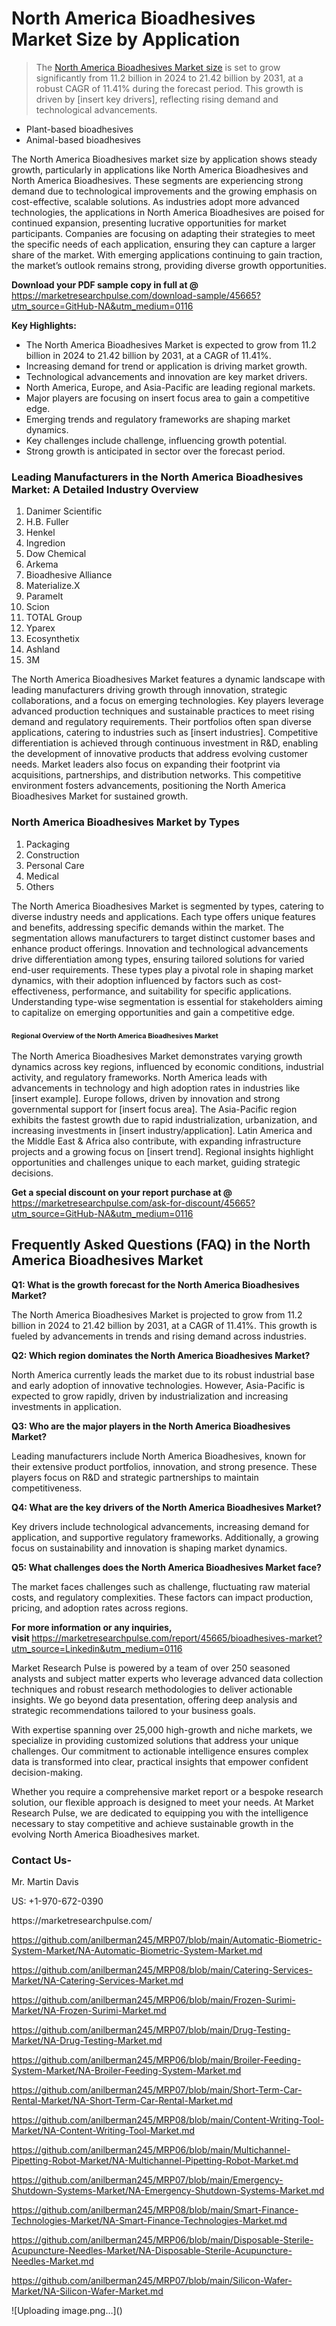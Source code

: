 <h1>North America Bioadhesives Market&nbsp;Size by Application</h1><blockquote><p>The <a href="https://marketresearchpulse.com/download-sample/45665?utm_source=GitHub-NA&amp;utm_medium=0116">North America Bioadhesives Market size</a> is set to grow significantly from 11.2 billion in 2024 to 21.42 billion by 2031, at a robust CAGR of 11.41% during the forecast period. This growth is driven by [insert key drivers], reflecting rising demand and technological advancements.</p></blockquote><ul><li>Plant-based bioadhesives<li> Animal-based bioadhesives</li></ul><p>The North America Bioadhesives market size by application shows steady growth, particularly in applications like North America Bioadhesives and North America Bioadhesives. These segments are experiencing strong demand due to technological improvements and the growing emphasis on cost-effective, scalable solutions. As industries adopt more advanced technologies, the applications in North America Bioadhesives are poised for continued expansion, presenting lucrative opportunities for market participants. Companies are focusing on adapting their strategies to meet the specific needs of each application, ensuring they can capture a larger share of the market. With emerging applications continuing to gain traction, the market’s outlook remains strong, providing diverse growth opportunities.</p><p><strong>Download your PDF sample copy in full at @ </strong><a href="https://marketresearchpulse.com/download-sample/45665?utm_source=GitHub-NA&amp;utm_medium=0116">https://marketresearchpulse.com/download-sample/45665?utm_source=GitHub-NA&amp;utm_medium=0116</a></p><p><strong>Key Highlights: </strong></p><ul><li>The North America Bioadhesives Market is expected to grow from 11.2 billion in 2024 to 21.42 billion by 2031, at a CAGR of 11.41%.</li><li>Increasing demand for trend or application is driving market growth.</li><li>Technological advancements and innovation are key market drivers.</li><li>North America, Europe, and Asia-Pacific are leading regional markets.</li><li>Major players are focusing on insert focus area to gain a competitive edge.</li><li>Emerging trends and regulatory frameworks are shaping market dynamics.</li><li>Key challenges include challenge, influencing growth potential.</li><li>Strong growth is anticipated in sector over the forecast period.</li></ul><h3>Leading Manufacturers in the North America Bioadhesives Market: A Detailed Industry Overview</h3><ol><li>Danimer Scientific</li><li>H.B. Fuller</li><li>Henkel</li><li>Ingredion</li><li>Dow Chemical</li><li>Arkema</li><li>Bioadhesive Alliance</li><li>Materialize.X</li><li>Paramelt</li><li>Scion</li><li>TOTAL Group</li><li>Yparex</li><li>Ecosynthetix</li><li>Ashland</li><li>3M</li></ol><div class="flex max-w-full flex-col flex-grow"><div class="min-h-8 text-message flex w-full flex-col items-end gap-2 whitespace-normal break-words [.text-message+&amp;]:mt-5" dir="auto" data-message-author-role="assistant" data-message-id="fd8432e4-4910-450d-b182-61b7bfb0a01f" data-message-model-slug="gpt-4o"><div class="flex w-full flex-col gap-1 empty:hidden first:pt-[3px]"><div class="markdown prose w-full break-words dark:prose-invert light"><p>The North America Bioadhesives Market features a dynamic landscape with leading manufacturers driving growth through innovation, strategic collaborations, and a focus on emerging technologies. Key players leverage advanced production techniques and sustainable practices to meet rising demand and regulatory requirements. Their portfolios often span diverse applications, catering to industries such as [insert industries]. Competitive differentiation is achieved through continuous investment in R&amp;D, enabling the development of innovative products that address evolving customer needs. Market leaders also focus on expanding their footprint via acquisitions, partnerships, and distribution networks. This competitive environment fosters advancements, positioning the North America Bioadhesives Market for sustained growth.</p></div></div></div></div><h3>North America Bioadhesives Market by Types</h3><ol><li>Packaging<li> Construction<li> Personal Care<li> Medical<li> Others</li></ol><div class="flex max-w-full flex-col flex-grow"><div class="min-h-8 text-message flex w-full flex-col items-end gap-2 whitespace-normal break-words [.text-message+&amp;]:mt-5" dir="auto" data-message-author-role="assistant" data-message-id="084470be-0bb7-4664-bddf-5156b4f41249" data-message-model-slug="gpt-4o-mini"><div class="flex w-full flex-col gap-1 empty:hidden first:pt-[3px]"><div class="markdown prose w-full break-words dark:prose-invert light"><p>The North America Bioadhesives Market is segmented by types, catering to diverse industry needs and applications. Each type offers unique features and benefits, addressing specific demands within the market. The segmentation allows manufacturers to target distinct customer bases and enhance product offerings. Innovation and technological advancements drive differentiation among types, ensuring tailored solutions for varied end-user requirements. These types play a pivotal role in shaping market dynamics, with their adoption influenced by factors such as cost-effectiveness, performance, and suitability for specific applications. Understanding type-wise segmentation is essential for stakeholders aiming to capitalize on emerging opportunities and gain a competitive edge.</p></div></div></div></div><h3><span style="font-size: 11px;">Regional Overview of the North America Bioadhesives Market</span></h3><div class="flex max-w-full flex-col flex-grow"><div class="min-h-8 text-message flex w-full flex-col items-end gap-2 whitespace-normal break-words [.text-message+&amp;]:mt-5" dir="auto" data-message-author-role="assistant" data-message-id="e9038762-ce64-4e30-91c9-9bd413514231" data-message-model-slug="gpt-4o-mini"><div class="flex w-full flex-col gap-1 empty:hidden first:pt-[3px]"><div class="markdown prose w-full break-words dark:prose-invert light"><p>The North America Bioadhesives Market demonstrates varying growth dynamics across key regions, influenced by economic conditions, industrial activity, and regulatory frameworks. North America leads with advancements in technology and high adoption rates in industries like [insert example]. Europe follows, driven by innovation and strong governmental support for [insert focus area]. The Asia-Pacific region exhibits the fastest growth due to rapid industrialization, urbanization, and increasing investments in [insert industry/application]. Latin America and the Middle East &amp; Africa also contribute, with expanding infrastructure projects and a growing focus on [insert trend]. Regional insights highlight opportunities and challenges unique to each market, guiding strategic decisions.</p></div></div></div></div><p><strong>Get a special discount on your report purchase at @ </strong><a href="https://marketresearchpulse.com/ask-for-discount/45665?utm_source=GitHub-NA&amp;utm_medium=0116">https://marketresearchpulse.com/ask-for-discount/45665?utm_source=GitHub-NA&amp;utm_medium=0116</a></p><h2>Frequently Asked Questions (FAQ) in the North America Bioadhesives Market</h2><p><strong>Q1: What is the growth forecast for the North America Bioadhesives Market?</strong></p><p>The North America Bioadhesives Market is projected to grow from 11.2 billion in 2024 to 21.42 billion by 2031, at a CAGR of 11.41%. This growth is fueled by advancements in trends and rising demand across industries.</p><p><strong>Q2: Which region dominates the North America Bioadhesives Market?</strong></p><p>North America currently leads the market due to its robust industrial base and early adoption of innovative technologies. However, Asia-Pacific is expected to grow rapidly, driven by industrialization and increasing investments in application.</p><p><strong>Q3: Who are the major players in the North America Bioadhesives Market?</strong></p><p>Leading manufacturers include North America Bioadhesives, known for their extensive product portfolios, innovation, and strong presence. These players focus on R&amp;D and strategic partnerships to maintain competitiveness.</p><p><strong>Q4: What are the key drivers of the North America Bioadhesives Market?</strong></p><p>Key drivers include technological advancements, increasing demand for application, and supportive regulatory frameworks. Additionally, a growing focus on sustainability and innovation is shaping market dynamics.</p><p><strong>Q5: What challenges does the North America Bioadhesives Market face?</strong></p><p>The market faces challenges such as challenge, fluctuating raw material costs, and regulatory complexities. These factors can impact production, pricing, and adoption rates across regions.</p><p><strong>For more information or any inquiries, visit&nbsp;</strong><a href="https://marketresearchpulse.com/report/45665/bioadhesives-market?utm_source=Linkedin&utm_medium=0116">https://marketresearchpulse.com/report/45665/bioadhesives-market?utm_source=Linkedin&utm_medium=0116</a></p><p>Market Research Pulse is powered by a team of over 250 seasoned analysts and subject matter experts who leverage advanced data collection techniques and robust research methodologies to deliver actionable insights. We go beyond data presentation, offering deep analysis and strategic recommendations tailored to your business goals.</p><p>With expertise spanning over 25,000 high-growth and niche markets, we specialize in providing customized solutions that address your unique challenges. Our commitment to actionable intelligence ensures complex data is transformed into clear, practical insights that empower confident decision-making.</p><p>Whether you require a comprehensive market report or a bespoke research solution, our flexible approach is designed to meet your needs. At Market Research Pulse, we are dedicated to equipping you with the intelligence necessary to stay competitive and achieve sustainable growth in the evolving North America Bioadhesives market.</p><h3><strong>Contact Us-</strong></h3><p>Mr. Martin Davis</p><p>US: +1-970-672-0390</p><p>https://marketresearchpulse.com/</p><p><a href="https://github.com/anilberman245/MRP07/blob/main/Automatic-Biometric-System-Market/NA-Automatic-Biometric-System-Market.md">https://github.com/anilberman245/MRP07/blob/main/Automatic-Biometric-System-Market/NA-Automatic-Biometric-System-Market.md</a></p><p><a href="https://github.com/anilberman245/MRP08/blob/main/Catering-Services-Market/NA-Catering-Services-Market.md">https://github.com/anilberman245/MRP08/blob/main/Catering-Services-Market/NA-Catering-Services-Market.md</a></p><p><a href="https://github.com/anilberman245/MRP06/blob/main/Frozen-Surimi-Market/NA-Frozen-Surimi-Market.md">https://github.com/anilberman245/MRP06/blob/main/Frozen-Surimi-Market/NA-Frozen-Surimi-Market.md</a></p><p><a href="https://github.com/anilberman245/MRP07/blob/main/Drug-Testing-Market/NA-Drug-Testing-Market.md">https://github.com/anilberman245/MRP07/blob/main/Drug-Testing-Market/NA-Drug-Testing-Market.md</a></p><p><a href="https://github.com/anilberman245/MRP06/blob/main/Broiler-Feeding-System-Market/NA-Broiler-Feeding-System-Market.md">https://github.com/anilberman245/MRP06/blob/main/Broiler-Feeding-System-Market/NA-Broiler-Feeding-System-Market.md</a></p><p><a href="https://github.com/anilberman245/MRP07/blob/main/Short-Term-Car-Rental-Market/NA-Short-Term-Car-Rental-Market.md">https://github.com/anilberman245/MRP07/blob/main/Short-Term-Car-Rental-Market/NA-Short-Term-Car-Rental-Market.md</a></p><p><a href="https://github.com/anilberman245/MRP08/blob/main/Content-Writing-Tool-Market/NA-Content-Writing-Tool-Market.md">https://github.com/anilberman245/MRP08/blob/main/Content-Writing-Tool-Market/NA-Content-Writing-Tool-Market.md</a></p><p><a href="https://github.com/anilberman245/MRP06/blob/main/Multichannel-Pipetting-Robot-Market/NA-Multichannel-Pipetting-Robot-Market.md">https://github.com/anilberman245/MRP06/blob/main/Multichannel-Pipetting-Robot-Market/NA-Multichannel-Pipetting-Robot-Market.md</a></p><p><a href="https://github.com/anilberman245/MRP07/blob/main/Emergency-Shutdown-Systems-Market/NA-Emergency-Shutdown-Systems-Market.md">https://github.com/anilberman245/MRP07/blob/main/Emergency-Shutdown-Systems-Market/NA-Emergency-Shutdown-Systems-Market.md</a></p><p><a href="https://github.com/anilberman245/MRP08/blob/main/Smart-Finance-Technologies-Market/NA-Smart-Finance-Technologies-Market.md">https://github.com/anilberman245/MRP08/blob/main/Smart-Finance-Technologies-Market/NA-Smart-Finance-Technologies-Market.md</a></p><p><a href="https://github.com/anilberman245/MRP06/blob/main/Disposable-Sterile-Acupuncture-Needles-Market/NA-Disposable-Sterile-Acupuncture-Needles-Market.md">https://github.com/anilberman245/MRP06/blob/main/Disposable-Sterile-Acupuncture-Needles-Market/NA-Disposable-Sterile-Acupuncture-Needles-Market.md</a></p><p><a href="https://github.com/anilberman245/MRP07/blob/main/Silicon-Wafer-Market/NA-Silicon-Wafer-Market.md">https://github.com/anilberman245/MRP07/blob/main/Silicon-Wafer-Market/NA-Silicon-Wafer-Market.md</a></p>
![Uploading image.png…]()
